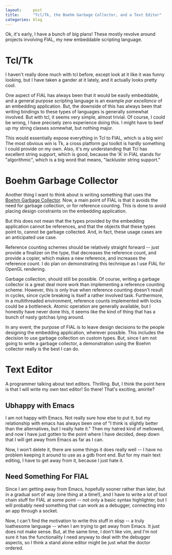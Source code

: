 ```yaml
---
layout:     post
title:      "Tcl/Tk, the Boehm Garbage Collector, and a Text Editor"
categories: blog
---
```


Ok, it's early, I have a bunch of big plans!  These mostly revolve
around projects involving FIAL, my new embeddable scripting language.  

# Tcl/Tk

I haven't really done much with tcl before, except look at it like it
was funny looking, but I have taken a gander at it lately, and it
actually looks pretty cool.

One aspect of FIAL has always been that it would be easily embeddable,
and a general purpose scripting language is an example *par
excellance* of an embedding application.  But, the downside of this
has always been that writing bindings to these types of languages is
generally somewhat involved.  But with tcl, it seems very simple,
almost trivial.  Of course, I could be wrong, I have precisely zero
experience doing this.  I might have to beef up my string classes
somewhat, but nothing major.

This would essentially expose everything in Tcl to FIAL, which is a
big win!  The most obvious win is Tk, a cross platform gui toolkit is
hardly something I could provide on my own.  Also, it's my
understanding that Tcl has excellent string support, which is good,
because the 'A' in FIAL stands for "algorithmic", which is a big word
that means, "lackluster string support."

# Boehm Garbage Collector

Another thing I want to think about is writing something that uses the
[Boehm Garbage Collector](http://www.hboehm.info/gc/).  Now, a main
point of FIAL is that it avoids the need for garbage collection, or
for reference counting.  This is done to avoid placing design
constraints on the embedding application.

But this does not mean that the types provided by the embedding
application cannot be references, and that the objects that these
types point to, cannot be garbage collected.  And, in fact, these
usage cases are an anticipated use case.  

Reference counting schemes should be relatively straight forward --
just provide a finalizer on the type, that decreases the reference
count, and provide a copier, which makes a new reference, and
increases the reference count.  I do plan on demonstrating this
technique as I use FIAL for OpenGL rendering.  

Garbage collection, should still be possible.  Of course, writing a
garbage collector is a great deal more work than implementing a
reference counting scheme.  However, this is only true when reference
counting doesn't result in cycles, since cycle breaking is itself a
rather involved task.  Furthermore, in a multithreaded environment,
reference counts implemented with locks could be a bottleneck.  Atomic
operation are generally available, but I honestly have never done
this, it seems like the kind of thing that has a bunch of nasty
gotchas lying around.

In any event, the purpose of FIAL is to leave design decisions to the
people designing the embedding application, wherever possible.  This
includes the decision to use garbage collection on custom types.  But,
since I am not going to write a garbage collector, a demonstration
using the Boehm collector really is the best I can do.

# Text Editor

A programmer talking about text editors.  Thrilling.  But, I think the
point here is that I will write my own text editor!  So there!  That's
exciting, amirite?

## Ubhappy with Emacs

I am not happy with Emacs.  Not really sure how else to put it, but my
relationship with emacs has always been one of "I think is slightly
better than the alternatives, but I really hate it."  Then my hatred
kind of mellowed, and now I have just gotten to the point where I have
decided, deep down that I will get away from Emacs as far as I can.  

Now, I won't delete it, there are some things it does really well -- I
have no problem keeping it around to use as a gdb front end.  But for
my main text editing, I have to get away from it, because I just hate
it.

## Need Something For FIAL

Since I am getting away from Emacs, hopefully sooner rather than
later, but in a gradual sort of way (one thing at a time!), and I have
to write a lot of tool chain stuff for FIAL at some point -- not only
a basic syntax highlighter, but I will probably need something that
can work as a debugger, connecting into an app through a socket.

Now, I can't find the motivation to write this stuff in elisp -- a
truly loathesome language -- when I am trying to get away from Emacs.
It just does not make sense.  But, at the same time, I don't like vim,
and I'm not sure it has the functionality I need anyway to deal with
the debugger aspects, so I think a stand alone editor might be just
what the doctor ordered.





